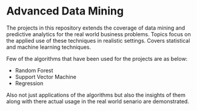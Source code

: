 # Advanced Data Mining

The projects in this repository extends the coverage of data mining and predictive analytics for the real world business problems. 
Topics focus on the applied use of these techniques in realistic settings. Covers statistical and machine learning techniques.

Few of the algorithms that have been used for the projects are as below:
- Random Forest 
- Support Vector Machine
- Regression

Also not just applications of the algorithms but also the insights of them along with there actual usage in the real world senario are demonstrated.
